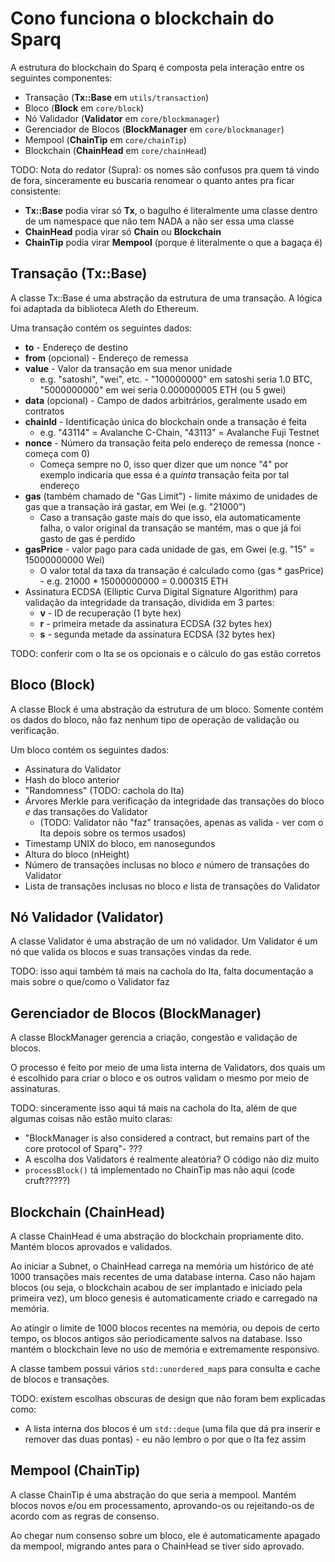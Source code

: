 # Cono funciona o blockchain do Sparq

A estrutura do blockchain do Sparq é composta pela interação entre os seguintes componentes:

* Transação (**Tx::Base** em `utils/transaction`)
* Bloco (**Block** em `core/block`)
* Nó Validador (**Validator** em `core/blockmanager`)
* Gerenciador de Blocos (**BlockManager** em `core/blockmanager`)
* Mempool (**ChainTip** em `core/chainTip`)
* Blockchain (**ChainHead** em `core/chainHead`)

TODO: Nota do redator (Supra): os nomes são confusos pra quem tá vindo de fora, sinceramente eu buscaria renomear o quanto antes pra ficar consistente:
- **Tx::Base** podia virar só **Tx**, o bagulho é literalmente uma classe dentro de um namespace que não tem NADA a não ser essa uma classe
- **ChainHead** podia virar só **Chain** ou **Blockchain**
- **ChainTip** podia virar **Mempool** (porque é literalmente o que a bagaça é)

## Transação (Tx::Base)

A classe Tx::Base é uma abstração da estrutura de uma transação. A lógica foi adaptada da biblioteca Aleth do Ethereum.

Uma transação contém os seguintes dados:

* **to** - Endereço de destino
* **from** (opcional) - Endereço de remessa
* **value** - Valor da transação em sua menor unidade
  * e.g. "satoshi", "wei", etc. - "100000000" em satoshi seria 1.0 BTC, "5000000000" em wei seria 0.000000005 ETH (ou 5 gwei)
* **data** (opcional) - Campo de dados arbitrários, geralmente usado em contratos
* **chainId** - Identificação única do blockchain onde a transação é feita
  * e.g. "43114" = Avalanche C-Chain, "43113" = Avalanche Fuji Testnet
* **nonce** - Número da transação feita pelo endereço de remessa (nonce - começa com 0)
  * Começa sempre no 0, isso quer dizer que um nonce "4" por exemplo indicaria que essa é a *quinta* transação feita por tal endereço
* **gas** (também chamado de "Gas Limit") - limite máximo de unidades de gas que a transação irá gastar, em Wei (e.g. "21000")
  * Caso a transação gaste mais do que isso, ela automaticamente falha, o valor original da transação se mantém, mas o que já foi gasto de gas é perdido
* **gasPrice** - valor pago para cada unidade de gas, em Gwei (e.g. "15" = 15000000000 Wei)
  * O valor total da taxa da transação é calculado como (gas * gasPrice) - e.g. 21000 * 15000000000 = 0.000315 ETH
* Assinatura ECDSA (Elliptic Curva Digital Signature Algorithm) para validação da integridade da transação, dividida em 3 partes:
  * **v** - ID de recuperação (1 byte hex)
  * **r** - primeira metade da assinatura ECDSA (32 bytes hex)
  * **s** - segunda metade da assinatura ECDSA (32 bytes hex)

TODO: conferir com o Ita se os opcionais e o cálculo do gas estão corretos

## Bloco (Block)

A classe Block é uma abstração da estrutura de um bloco. Somente contém os dados do bloco, não faz nenhum tipo de operação de validação ou verificação.

Um bloco contém os seguintes dados:

* Assinatura do Validator
* Hash do bloco anterior
* "Randomness" (TODO: cachola do Ita)
* Árvores Merkle para verificação da integridade das transações do bloco *e* das transações do Validator
  * (TODO: Validator não "faz" transações, apenas as valida - ver com o Ita depois sobre os termos usados)
* Timestamp UNIX do bloco, em nanosegundos
* Altura do bloco (nHeight)
* Número de transações inclusas no bloco *e* número de transações do Validator
* Lista de transações inclusas no bloco *e* lista de transações do Validator

## Nó Validador (Validator)

A classe Validator é uma abstração de um nó validador. Um Validator é um nó que valida os blocos e suas transações vindas da rede.

TODO: isso aqui também tá mais na cachola do Ita, falta documentação a mais sobre o que/como o Validator faz

## Gerenciador de Blocos (BlockManager)

A classe BlockManager gerencia a criação, congestão e validação de blocos.

O processo é feito por meio de uma lista interna de Validators, dos quais um é escolhido para criar o bloco e os outros validam o mesmo por meio de assinaturas.

TODO: sinceramente isso aqui tá mais na cachola do Ita, além de que algumas coisas não estão muito claras:

- "BlockManager is also considered a contract, but remains part of the core protocol of Sparq"- ???
- A escolha dos Validators é realmente aleatória? O código não diz muito
- `processBlock()` tá implementado no ChainTip mas não aqui (code cruft?????)

## Blockchain (ChainHead)

A classe ChainHead é uma abstração do blockchain propriamente dito. Mantém blocos aprovados e validados.

Ao iniciar a Subnet, o ChainHead carrega na memória um histórico de até 1000 transações mais recentes de uma database interna. Caso não hajam blocos (ou seja, o blockchain acabou de ser implantado e iniciado pela primeira vez), um bloco genesis é automaticamente criado e carregado na memória.

Ao atingir o limite de 1000 blocos recentes na memória, ou depois de certo tempo, os blocos antigos são periodicamente salvos na database. Isso mantém o blockchain leve no uso de memória e extremamente responsivo.

A classe tambem possui vários `std::unordered_map`s para consulta e cache de blocos e transações.

TODO: existem escolhas obscuras de design que não foram bem explicadas como:

- A lista interna dos blocos é um `std::deque` (uma fila que dá pra inserir e remover das duas pontas) - eu não lembro o por que o Ita fez assim

## Mempool (ChainTip)

A classe ChainTip é uma abstração do que seria a mempool. Mantém blocos novos e/ou em processamento, aprovando-os ou rejeitando-os de acordo com as regras de consenso.

Ao chegar num consenso sobre um bloco, ele é automaticamente apagado da mempool, migrando antes para o ChainHead se tiver sido aprovado.

